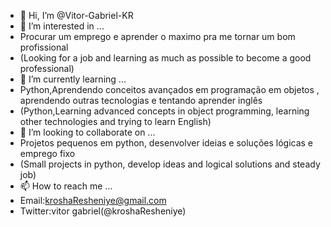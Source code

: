 - 👋 Hi, I’m @Vitor-Gabriel-KR
- 👀 I’m interested in ... 
- Procurar um emprego e aprender o maximo pra me tornar um bom profissional
- (Looking for a job and learning as much as possible to become a good professional)
- 🌱 I’m currently learning ...
- Python,Aprendendo conceitos avançados em programação em objetos , aprendendo outras tecnologias e tentando aprender inglês
- (Python,Learning advanced concepts in object programming, learning other technologies and trying to learn English)
- 💞️ I’m looking to collaborate on ...
- Projetos pequenos em python, desenvolver ideias e soluções lógicas e emprego fixo 
- (Small projects in python, develop ideas and logical solutions and steady job)
- 📫 How to reach me ...
- Email:kroshaResheniye@gmail.com
- Twitter:vitor gabriel(@kroshaResheniye)

<!---
Vitor-Gabriel-KR/Vitor-Gabriel-KR is a ✨ special ✨ repository because its `README.md` (this file) appears on your GitHub profile.
You can click the Preview link to take a look at your changes.
--->
